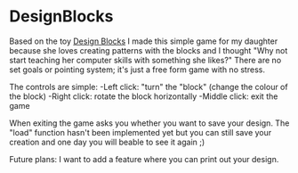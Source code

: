 # DesignBlocks

Based on the toy [Design Blocks](https://www.google.co.uk/search?q=design+blocks&source=lnms&tbm=isch&sa=X&ved=0ahUKEwjExeTYooPZAhUNbFAKHfV3BQEQ_AUICigB&biw=1536&bih=750)
I made this simple game for my daughter because she loves creating patterns with the blocks and I thought "Why not start teaching her computer skills with something she likes?"
There are no set goals or pointing system; it's just a free form game with no stress.

The controls are simple:
-Left click: "turn" the "block" (change the colour of the block)
-Right click: rotate the block horizontally
-Middle click: exit the game

When exiting the game asks you whether you want to save your design. The "load" function hasn't been implemented yet but you can still save your creation and one day you will beable to see it again ;)

Future plans: I want to add a feature where you can print out your design.
